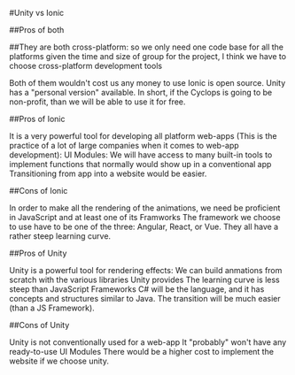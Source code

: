 #Unity vs Ionic

##Pros of both

##They are both cross-platform: so we only need one code base for all the platforms
	given the time and size of group for the project, I think we have to choose cross-platform development tools
  
Both of them wouldn't cost us any money to use
	Ionic is open source.
	Unity has a "personal version" available. In short, if the Cyclops is going to be non-profit, than we will be able to use it for free.

##Pros of Ionic

It is a very powerful tool for developing all platform web-apps (This is the practice of a lot of large companies when it comes to web-app development):
	UI Modules: We will have access to many built-in tools to implement functions that normally would show up in a conventional app
	Transitioning from app into a website would be easier.

##Cons of Ionic

In order to make all the rendering of the animations, we need be proficient in JavaScript and at least one of its Framworks
	The framework we choose to use have to be one of the three: Angular, React, or Vue. 
	They all have a rather steep learning curve.

##Pros of Unity

Unity is a powerful tool for rendering effects:
	We can build anmations from scratch with the various libraries Unity provides
The learning curve is less steep than JavaScript Frameworks
	C# will be the language, and it has concepts and structures similar to Java. The transition will be much easier (than a JS Framework).

##Cons of Unity

Unity is not conventionally used for a web-app
	It "probably" won't have any ready-to-use UI Modules
	There would be a higher cost to implement the website if we choose unity.
